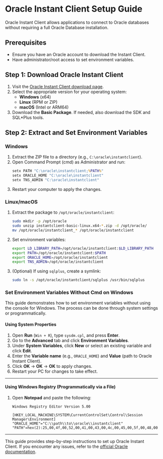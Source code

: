 # Oracle Instant Client Setup Guide

Oracle Instant Client allows applications to connect to Oracle databases without requiring a full Oracle Database installation.

## Prerequisites

- Ensure you have an Oracle account to download the Instant Client.
- Have administrator/root access to set environment variables.

## Step 1: Download Oracle Instant Client

1. Visit the [Oracle Instant Client download page](https://www.oracle.com/database/technologies/instant-client.html).
2. Select the appropriate version for your operating system:
   - **Windows** (x64)
   - **Linux** (RPM or ZIP)
   - **macOS** (Intel or ARM64)
3. Download the **Basic Package**. If needed, also download the SDK and SQL\*Plus tools.

## Step 2: Extract and Set Environment Variables

### Windows

1. Extract the ZIP file to a directory (e.g., `C:\oracle\instantclient`).
2. Open Command Prompt (cmd) as Administrator and run:
   ```cmd
   setx PATH "C:\oracle\instantclient;%PATH%"
   setx ORACLE_HOME "C:\oracle\instantclient"
   setx TNS_ADMIN "C:\oracle\instantclient"
   ```
3. Restart your computer to apply the changes.

### Linux/macOS

1. Extract the package to `/opt/oracle/instantclient`:
   ```bash
   sudo mkdir -p /opt/oracle
   sudo unzip instantclient-basic-linux.x64-*.zip -d /opt/oracle/
   mv /opt/oracle/instantclient_* /opt/oracle/instantclient
   ```
2. Set environment variables:
   ```bash
   export LD_LIBRARY_PATH=/opt/oracle/instantclient:$LD_LIBRARY_PATH
   export PATH=/opt/oracle/instantclient:$PATH
   export ORACLE_HOME=/opt/oracle/instantclient
   export TNS_ADMIN=/opt/oracle/instantclient
   ```
3. (Optional) If using `sqlplus`, create a symlink:
   ```bash
   sudo ln -s /opt/oracle/instantclient/sqlplus /usr/bin/sqlplus
   ```

### Set Environment Variables Without Cmd on Windows

This guide demonstrates how to set environment variables without using the console for Windows. The process can be done through system settings or programmatically.

#### **Using System Properties**

1. Open **Run** (`Win + R`), type `sysdm.cpl`, and press **Enter**.
2. Go to the **Advanced** tab and click **Environment Variables**.
3. Under **System Variables**, click **New** or select an existing variable and click **Edit**.
4. Enter the **Variable name** (e.g., `ORACLE_HOME`) and **Value** (path to Oracle Instant Client).
5. Click **OK** → **OK** → **OK** to apply changes.
6. Restart your PC for changes to take effect.

---

#### **Using Windows Registry (Programmatically via a File)**

1. Open **Notepad** and paste the following:

   ```reg
   Windows Registry Editor Version 5.00

   [HKEY_LOCAL_MACHINE\SYSTEM\CurrentControlSet\Control\Session Manager\Environment]
   "ORACLE_HOME"="C:\\path\\to\\oracle\\instantclient"
   "PATH"=hex(2):25,00,4f,00,52,00,41,00,43,00,4c,00,45,00,5f,00,48,00,4f,00,4d,00,45,00,25,00,3b,00
   ```

---

This guide provides step-by-step instructions to set up Oracle Instant Client. If you encounter any issues, refer to the [official Oracle documentation](https://docs.oracle.com/en/database/oracle/oracle-database/index.html).
